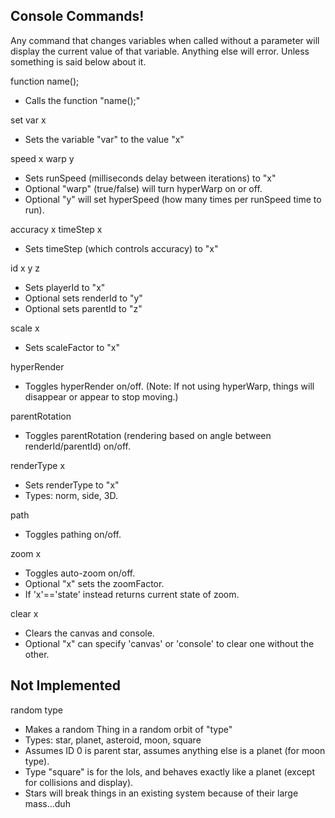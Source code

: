 Console Commands!
-----------------

Any command that changes variables when called without a parameter will display the current value of that variable.
Anything else will error. Unless something is said below about it.

function name();
- Calls the function "name();"

set var x
- Sets the variable "var" to the value "x"

speed x warp y
- Sets runSpeed (milliseconds delay between iterations) to "x"
- Optional "warp" (true/false) will turn hyperWarp on or off.
- Optional "y" will set hyperSpeed (how many times per runSpeed time to run).

accuracy x
timeStep x
- Sets timeStep (which controls accuracy) to "x"

id x y z
- Sets playerId to "x"
- Optional sets renderId to "y"
- Optional sets parentId to "z"

scale x
- Sets scaleFactor to "x"

hyperRender
- Toggles hyperRender on/off. (Note: If not using hyperWarp, things will disappear or appear to stop moving.)

parentRotation
- Toggles parentRotation (rendering based on angle between renderId/parentId) on/off.

renderType x
- Sets renderType to "x"
- Types: norm, side, 3D.

path
- Toggles pathing on/off.

zoom x
- Toggles auto-zoom on/off.
- Optional "x" sets the zoomFactor.
- If 'x'=='state' instead returns current state of zoom.

clear x
- Clears the canvas and console.
- Optional "x" can specify 'canvas' or 'console' to clear one without the other.

Not Implemented
---------------

random type
- Makes a random Thing in a random orbit of "type"
- Types: star, planet, asteroid, moon, square
- Assumes ID 0 is parent star, assumes anything else is a planet (for moon type).
- Type "square" is for the lols, and behaves exactly like a planet (except for collisions and display).
- Stars will break things in an existing system because of their large mass...duh